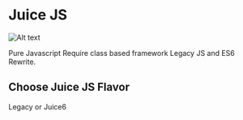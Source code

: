 # Juice JS

![Alt text](https://raw.githubusercontent.com/chriskirby81/juice-js/master/brand/logo-med.png "")

Pure Javascript Require class based framework Legacy JS and ES6 Rewrite.

## Choose Juice JS Flavor

Legacy or Juice6
